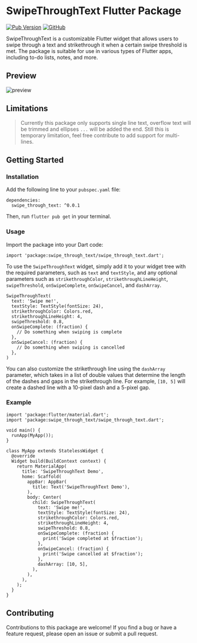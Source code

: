 # SwipeThroughText Flutter Package

[![Pub Version](https://img.shields.io/pub/v/swipe_through_text?style=plastic)](https://pub.dev/packages/swipe_through_text) [![GitHub](https://img.shields.io/github/license/PanaraStudios/swipe_through_text?style=plastic)](https://pub.dev/packages/swipe_through_text/license) 


SwipeThroughText is a customizable Flutter widget that allows users to swipe through a text and strikethrough it when a certain swipe threshold is met. The package is suitable for use in various types of Flutter apps, including to-do lists, notes, and more.


## Preview

![preview](https://raw.githubusercontent.com/PanaraStudios/panaradialogs/master/preview/preview.gif)

## Limitations

> Currently this package only supports single line text, overflow text
> will be trimmed and ellipses `...` will be added the end. Still this
> is temporary limitation, feel free contribute to add support for
> multi-lines.

## Getting Started

### Installation

Add the following line to your `pubspec.yaml` file:

    dependencies:
      swipe_through_text: ^0.0.1 

Then, run `flutter pub get` in your terminal.

### Usage

Import the package into your Dart code:

    import 'package:swipe_through_text/swipe_through_text.dart';

To use the `SwipeThroughText` widget, simply add it to your widget tree with the required parameters, such as `text` and `textStyle`, and any optional parameters such as `strikethroughColor`, `strikethroughLineHeight`, `swipeThreshold`, `onSwipeComplete`, `onSwipeCancel`, and `dashArray`.

    SwipeThroughText(
      text: 'Swipe me!',
      textStyle: TextStyle(fontSize: 24),
      strikethroughColor: Colors.red,
      strikethroughLineHeight: 4,
      swipeThreshold: 0.8,
      onSwipeComplete: (fraction) {
        // Do something when swiping is complete
      },
      onSwipeCancel: (fraction) {
        // Do something when swiping is cancelled
      },
    )

You can also customize the strikethrough line using the `dashArray` parameter, which takes in a list of double values that determine the length of the dashes and gaps in the strikethrough line. For example, `[10, 5]` will create a dashed line with a 10-pixel dash and a 5-pixel gap.

### Example

    import 'package:flutter/material.dart';
    import 'package:swipe_through_text/swipe_through_text.dart';
    
    void main() {
      runApp(MyApp());
    }
    
    class MyApp extends StatelessWidget {
      @override
      Widget build(BuildContext context) {
        return MaterialApp(
          title: 'SwipeThroughText Demo',
          home: Scaffold(
            appBar: AppBar(
              title: Text('SwipeThroughText Demo'),
            ),
            body: Center(
              child: SwipeThroughText(
                text: 'Swipe me!',
                textStyle: TextStyle(fontSize: 24),
                strikethroughColor: Colors.red,
                strikethroughLineHeight: 4,
                swipeThreshold: 0.8,
                onSwipeComplete: (fraction) {
                  print('Swipe completed at $fraction');
                },
                onSwipeCancel: (fraction) {
                  print('Swipe cancelled at $fraction');
                },
                dashArray: [10, 5],
              ),
            ),
          ),
        );
      }
    }

## Contributing

Contributions to this package are welcome! If you find a bug or have a feature request, please open an issue or submit a pull request.